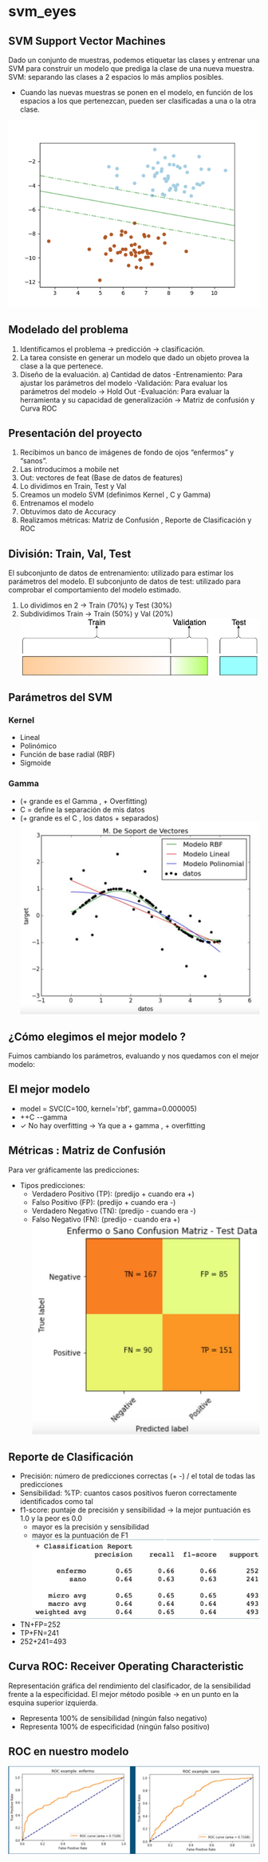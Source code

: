 # svm_eyes

## SVM Support Vector Machines
Dado un conjunto de muestras, podemos etiquetar las clases y entrenar una SVM para construir un modelo que prediga la clase de una nueva muestra.
SVM: separando las clases a 2 espacios lo más amplios posibles.
- Cuando las nuevas muestras se ponen en el modelo, en función de los espacios a los que pertenezcan, pueden ser clasificadas a una o la otra clase.
 
![svm-grafico](https://github.com/lalipognante/svm_eyes/blob/main/img/Ejemplos-SVM.png)

## Modelado del problema
1. Identificamos el problema → predicción → clasificación.
2. La tarea consiste en generar un modelo que dado un objeto provea la clase a la
que pertenece.
3. Diseño de la evaluación.
a) Cantidad de datos
-Entrenamiento: Para ajustar los parámetros del modelo
-Validación: Para evaluar los parámetros del modelo -> Hold Out -Evaluación: Para evaluar la herramienta y su capacidad de generalización -> Matriz de confusión y Curva ROC
 
## Presentación del proyecto
1. Recibimos un banco de imágenes de fondo de ojos “enfermos” y “sanos”.
2. Las introducimos a mobile net
3. Out: vectores de feat (Base de datos de features)
4. Lo dividimos en Train, Test y Val
5. Creamos un modelo SVM (definimos Kernel , C y Gamma)
6. Entrenamos el modelo
7. Obtuvimos dato de Accuracy
8. Realizamos métricas: Matriz de Confusión , Reporte de Clasificación y ROC
 
## División: Train, Val, Test
El subconjunto de datos de entrenamiento: utilizado para estimar los parámetros del modelo.
El subconjunto de datos de test: utilizado para comprobar el comportamiento del modelo estimado.
1. Lo dividimos en 2 → Train (70%) y Test (30%)
2. Subdividimos Train → Train (50%) y Val (20%)
![svm-training](https://github.com/lalipognante/svm_eyes/blob/main/img/training-test.png)
 
## Parámetros del SVM
### Kernel
* Lineal
* Polinómico
* Función de base radial (RBF) 
* Sigmoide
### Gamma
* (+ grande es el Gamma , + Overfitting)
* C = define la separación de mis datos
* (+ grande es el C , los datos + separados)
![svm-training](https://github.com/lalipognante/svm_eyes/blob/main/img/grafico-2.png)

## ¿Cómo elegimos el mejor modelo ?
Fuimos cambiando los parámetros, evaluando y nos quedamos con el mejor modelo:

## El mejor modelo
* model = SVC(C=100, kernel='rbf', gamma=0.000005)
* ++C --gamma
* ✓ No hay overfitting → Ya que a + gamma , + overfitting

## Métricas : Matriz de Confusión
Para ver gráficamente las predicciones:
- Tipos predicciones:
  * Verdadero Positivo (TP): (predijo + cuando era +)
  * Falso Positivo (FP): (predijo + cuando era -)
  * Verdadero Negativo (TN): (predijo - cuando era -)
  * Falso Negativo (FN): (predijo - cuando era +)
![svm-metricas](https://github.com/lalipognante/svm_eyes/blob/main/img/mat.png)

## Reporte de Clasificación
* Precisión: número de predicciones correctas (+ -) / el total de todas las predicciones
* Sensibilidad: %TP: cuantos casos positivos fueron correctamente identificados como tal
* f1-score: puntaje de precisión y sensibilidad → la mejor puntuación es 1.0 y la peor es 0.0
  - mayor es la precisión y sensibilidad
  - mayor es la puntuación de F1
![svm-report](https://github.com/lalipognante/svm_eyes/blob/main/img/report.png)
* TN+FP=252 
* TP+FN=241 
* 252+241=493

## Curva ROC: Receiver Operating Characteristic
Representación gráfica del rendimiento del clasificador, de la sensibilidad frente a la especificidad.
El mejor método posible → en un punto en la esquina superior izquierda.
* Representa 100% de sensibilidad (ningún falso negativo)
* Representa 100% de especificidad (ningún falso positivo)

## ROC en nuestro modelo
![svm-graficoss](https://github.com/lalipognante/svm_eyes/blob/main/img/curvas.png)
